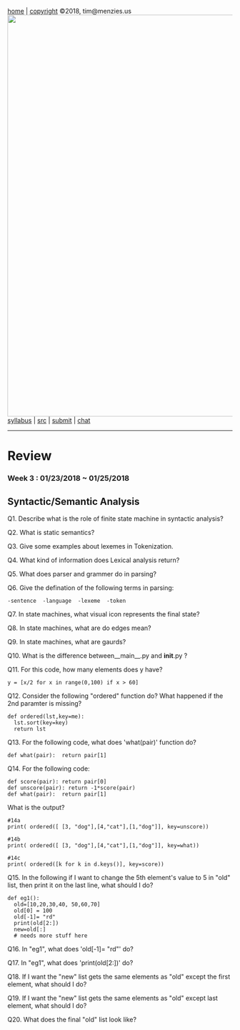[home](http://tiny.cc/plm18) |
[copyright](https://github.com/txt/plm18/blob/master/LICENSE.md) &copy;2018, tim&commat;menzies.us
<br>
[<img width=900 src="https://raw.githubusercontent.com/txt/plm18/master/img/banner.png">](http://tiny.cc/plm18)<br>
[syllabus](https://github.com/txt/plm18/blob/master/doc/syllabus.md) |
[src](https://github.com/txt/plm18/tree/master/src) |
[submit](http://tiny.cc/plm18give) |
[chat](https://plm18.slack.com/)


______



# Review

### Week 3 : 01/23/2018 ~ 01/25/2018

## Syntactic/Semantic Analysis

Q1. Describe what is the role of finite state machine in syntactic analysis? 

Q2. What is static semantics?

Q3. Give some examples about lexemes in Tokenization.

Q4. What kind of information does Lexical analysis return?

Q5. What does parser and grammer do in parsing?

Q6. Give the defination of the following terms in parsing:

	-sentence  -language  -lexeme  -token

Q7. In state machines, what visual icon represents the final state?

Q8. In state machines, what are do edges mean?

Q9. In state machines, what are gaurds?

Q10. What is the difference between__main__.py and __init__.py ?

Q11. For this code, how many elements does y have?

    y = [x/2 for x in range(0,100) if x > 60]


Q12. Consider the following  "ordered" function do? What happened if the 2nd paramter is missing?

    def ordered(lst,key=me):
      lst.sort(key=key)
      return lst
	  
Q13. For the following code, what does 'what(pair)' function do?

    def what(pair):  return pair[1]

Q14. For the following code:

    def score(pair): return pair[0]
    def unscore(pair): return -1*score(pair)
    def what(pair):  return pair[1]	

What is the output?

	#14a
	print( ordered([ [3, "dog"],[4,"cat"],[1,"dog"]], key=unscore))
  
	#14b
	print( ordered([ [3, "dog"],[4,"cat"],[1,"dog"]], key=what))
  
	#14c
	print( ordered([k for k in d.keys()], key=score))

	
Q15. In the following  if I want to change the 5th element's value to 5 in "old" list, then print it on the last line, what should I do?

    def eg1():
      old=[10,20,30,40, 50,60,70]
      old[0] = 100
      old[-1]= "rd"
      print(old[2:])
      new=old[:]
      # needs more stuff here
  
  
Q16. In "eg1", what does 'old[-1]= "rd"' do?

Q17. In "eg1", what does 'print(old[2:])' do?

Q18. If I want the "new" list gets the same elements as "old" except the first element, what should I do?

Q19. If I want the "new" list gets the same elements as "old" except last element, what should I do?

Q20. What does the final "old" list look like?
